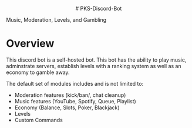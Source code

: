 <p align="center">  
  # PKS-Discord-Bot
  
  Music, Moderation, Levels, and Gambling
</p>

# Overview
This discord bot is a self-hosted bot. This bot has the ability to play music, adminstrate servers, establish levels with a ranking system as well as an economy to gamble away. 

The default set of modules includes and is not limited to:
* Moderation features (kick/ban/, chat cleanup)
* Music features (YouTube, Spotify, Queue, Playlist)
* Economy (Balance, Slots, Poker, Blackjack)
* Levels
* Custom Commands 
